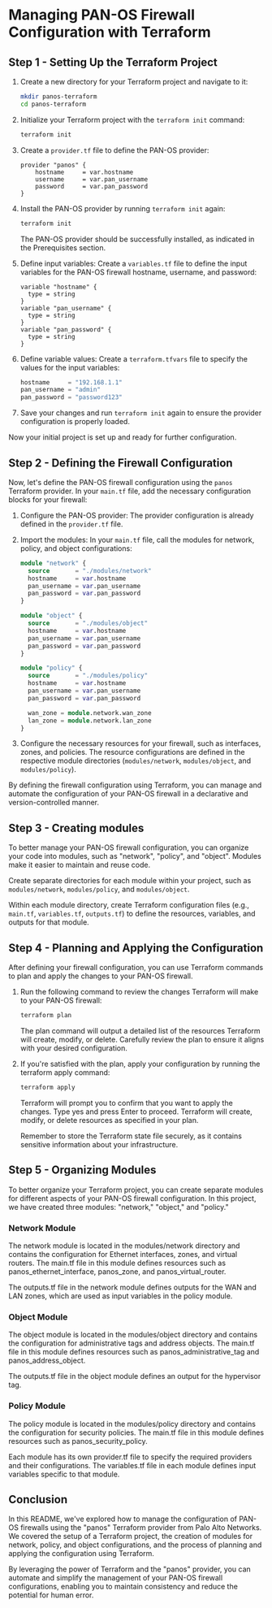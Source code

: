 # Managing PAN-OS Firewall Configuration with Terraform

## Step 1 - Setting Up the Terraform Project

1. Create a new directory for your Terraform project and navigate to it:

    ```bash
    mkdir panos-terraform
    cd panos-terraform
    ```

2. Initialize your Terraform project with the `terraform init` command:

    ```bash
    terraform init
    ```

3. Create a `provider.tf` file to define the PAN-OS provider:

    ```hcl
    provider "panos" {
        hostname     = var.hostname
        username     = var.pan_username
        password     = var.pan_password
    }
    ```

4. Install the PAN-OS provider by running `terraform init` again:

    ```bash
    terraform init
    ```

    The PAN-OS provider should be successfully installed, as indicated in the Prerequisites section.

5. Define input variables: Create a `variables.tf` file to define the input variables for the PAN-OS firewall hostname, username, and password:

    ```hcl
    variable "hostname" {
      type = string
    }
    variable "pan_username" {
      type = string
    }
    variable "pan_password" {
      type = string
    }
    ```

6. Define variable values: Create a `terraform.tfvars` file to specify the values for the input variables:

    ```terraform
    hostname     = "192.168.1.1"
    pan_username = "admin"
    pan_password = "password123"
    ```

7. Save your changes and run `terraform init` again to ensure the provider configuration is properly loaded.

Now your initial project is set up and ready for further configuration.

## Step 2 - Defining the Firewall Configuration

Now, let's define the PAN-OS firewall configuration using the `panos` Terraform provider. In your `main.tf` file, add the necessary configuration blocks for your firewall:

1. Configure the PAN-OS provider: The provider configuration is already defined in the `provider.tf` file.

2. Import the modules: In your `main.tf` file, call the modules for network, policy, and object configurations:

    ```terraform
    module "network" {
      source       = "./modules/network"
      hostname     = var.hostname
      pan_username = var.pan_username
      pan_password = var.pan_password
    }

    module "object" {
      source       = "./modules/object"
      hostname     = var.hostname
      pan_username = var.pan_username
      pan_password = var.pan_password
    }

    module "policy" {
      source       = "./modules/policy"
      hostname     = var.hostname
      pan_username = var.pan_username
      pan_password = var.pan_password

      wan_zone = module.network.wan_zone
      lan_zone = module.network.lan_zone
    }
    ```

3. Configure the necessary resources for your firewall, such as interfaces, zones, and policies. The resource configurations are defined in the respective module directories (`modules/network`, `modules/object`, and `modules/policy`).

By defining the firewall configuration using Terraform, you can manage and automate the configuration of your PAN-OS firewall in a declarative and version-controlled manner.

## Step 3 - Creating modules

To better manage your PAN-OS firewall configuration, you can organize your code into modules, such as "network", "policy", and "object". Modules make it easier to maintain and reuse code.

Create separate directories for each module within your project, such as `modules/network`, `modules/policy`, and `modules/object`.

Within each module directory, create Terraform configuration files (e.g., `main.tf`, `variables.tf`, `outputs.tf`) to define the resources, variables, and outputs for that module.

## Step 4 - Planning and Applying the Configuration

After defining your firewall configuration, you can use Terraform commands to plan and apply the changes to your PAN-OS firewall.

1. Run the following command to review the changes Terraform will make to your PAN-OS firewall:

    ```bash
    terraform plan
    ```

    The plan command will output a detailed list of the resources Terraform will create, modify, or delete. Carefully review the plan to ensure it aligns with your desired configuration.

2. If you're satisfied with the plan, apply your configuration by running the terraform apply command:

    ```bash
    terraform apply
    ```

    Terraform will prompt you to confirm that you want to apply the changes. Type yes and press Enter to proceed. Terraform will create, modify, or delete resources as specified in your plan.

    Remember to store the Terraform state file securely, as it contains sensitive information about your infrastructure.

## Step 5 - Organizing Modules

To better organize your Terraform project, you can create separate modules for different aspects of your PAN-OS firewall configuration. In this project, we have created three modules: "network," "object," and "policy."

### Network Module

The network module is located in the modules/network directory and contains the configuration for Ethernet interfaces, zones, and virtual routers. The main.tf file in this module defines resources such as panos_ethernet_interface, panos_zone, and panos_virtual_router.

The outputs.tf file in the network module defines outputs for the WAN and LAN zones, which are used as input variables in the policy module.

### Object Module

The object module is located in the modules/object directory and contains the configuration for administrative tags and address objects. The main.tf file in this module defines resources such as panos_administrative_tag and panos_address_object.

The outputs.tf file in the object module defines an output for the hypervisor tag.

### Policy Module

The policy module is located in the modules/policy directory and contains the configuration for security policies. The main.tf file in this module defines resources such as panos_security_policy.

Each module has its own provider.tf file to specify the required providers and their configurations. The variables.tf file in each module defines input variables specific to that module.

## Conclusion

In this README, we've explored how to manage the configuration of PAN-OS firewalls using the "panos" Terraform provider from Palo Alto Networks. We covered the setup of a Terraform project, the creation of modules for network, policy, and object configurations, and the process of planning and applying the configuration using Terraform.

By leveraging the power of Terraform and the "panos" provider, you can automate and simplify the management of your PAN-OS firewall configurations, enabling you to maintain consistency and reduce the potential for human error.


